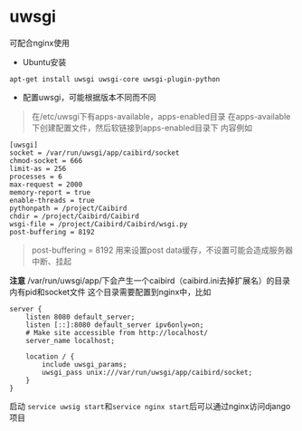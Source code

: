 # uwsgi
可配合nginx使用
* Ubuntu安装

```apt-get install uwsgi uwsgi-core uwsgi-plugin-python```* 配置uwsgi，可能根据版本不同而不同


>在/etc/uwsgi下有apps-available，apps-enabled目录在apps-available下创建配置文件，然后软链接到apps-enabled目录下内容例如

```cat caibird.ini [uwsgi]socket = /var/run/uwsgi/app/caibird/socketchmod-socket = 666limit-as = 256processes = 6max-request = 2000memory-report = trueenable-threads = truepythonpath = /project/Caibirdchdir = /project/Caibird/Caibirdwsgi-file = /project/Caibird/Caibird/wsgi.pypost-buffering = 8192```
>post-buffering = 8192 用来设置post data缓存，不设置可能会造成服务器中断、挂起**注意**
/var/run/uwsgi/app/下会产生一个caibird（caibird.ini去掉扩展名）的目录内有pid和socket文件这个目录需要配置到nginx中，比如

```server {	listen 8080 default_server;	listen [::]:8080 default_server ipv6only=on;	# Make site accessible from http://localhost/	server_name localhost;	location / {		include uwsgi_params;		uwsgi_pass unix:///var/run/uwsgi/app/caibird/socket;	}}```
启动
``service uwsig start``和``service nginx start``后可以通过nginx访问django项目

